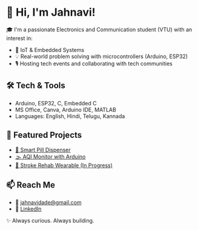 # 👋 Hi, I'm Jahnavi!

🎓 I'm a passionate Electronics and Communication student (VTU) with an interest in:
- 🔌 IoT & Embedded Systems
- 💡 Real-world problem solving with microcontrollers (Arduino, ESP32)
- 🎙️ Hosting tech events and collaborating with tech communities

## 🛠️ Tech & Tools
- Arduino, ESP32, C, Embedded C
- MS Office, Canva, Arduino IDE, MATLAB
- Languages: English, Hindi, Telugu, Kannada

## 📁 Featured Projects
- [💊 Smart Pill Dispenser](https://github.com/DadeJahnavi/Smart-Medication-Reminder)
- [🌫️ AQI Monitor with Arduino](https://github.com/DadeJahnavi/Air-Pollution-Monitoring-System)
- [🦾 Stroke Rehab Wearable (In Progress)](https://github.com/YOUR_USERNAME/multi-imu-rehab-wearable)

## 📫 Reach Me
- 📧 jahnavidade@gmail.com
- 🔗 [LinkedIn](https://linkedin.com/in/Jahnavi_Dade)

✨ Always curious. Always building.

